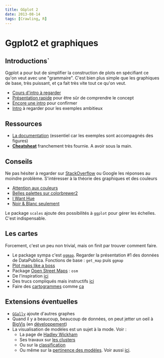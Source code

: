 ```yaml
---
title: GGplot 2
date: 2013-08-14
tags: [Crawling, R]
---
```


Ggplot2 et graphiques
========================================================

Introductions`
--------------------------------------------------------

Ggplot a pour but de simplifier la construction de plots en spécifiant ce qu'on veut avec une "grammaire". C'est bien plus simple que les graphiques de base, très puissant, et ça fait très vite tout ce qu'on veut.
- [Cours d'intro à regarder](http://rug.mnhn.fr/semin-r/PDF/semin-R_ggplot2_JSueur_200510.pdf)
- [Présentation rapide](http://inundata.org/2013/04/10/a-quick-introduction-to-ggplot2/) pour être sûr de comprendre le concept
- [Encore une intro](http://www.ling.upenn.edu/~joseff/rstudy/summer2010_ggplot2_intro.html) pour confirmer
- [Intro](http://rug.mnhn.fr/semin-r/PDF/INED-SFdS-MNHN_Sueur_280411.pdf) à regarder pour les exemples ambitieux

Ressources
--------------------------------------------------------
- [La documentation](http://docs.ggplot2.org/current/) (essentiel car les exemples sont accompagnés des figures)
- [**Cheatsheat**](http://www.ceb-institute.org/bbs/wp-content/uploads/2011/09/handout_ggplot2.pdf) franchement très fournie. A avoir sous la main.


Conseils
--------------------------------------------------------
Ne pas hésiter à regarder sur [StackOverflow](stackoverflow.com/) ou Google les réponses au moindre problème.
S'intéresser à la théorie des graphiques et des couleurs
  - [Attention aux couleurs](http://freac.fsu.edu/download/MM-color.pdf)
  - [Belles palettes sur colorbrewer2](http://colorbrewer2.org/)
  - [I Want Hue](http://tools.medialab.sciences-po.fr/iwanthue/index.php)
  - [Noir & Blanc seulement](http://pbil.univ-lyon1.fr/R_svn/pdf/tdr18.pdf)
  
Le package `scales` ajoute des possibilités à `ggplot` pour gérer les échelles. C'est indispensable.

Les cartes
--------------------------------------------------------
Forcement, c'est un peu non trivial, mais on finit par trouver comment faire.
- Le package sympa c'est [`ggmap`](http://stat405.had.co.nz/ggmap.pdf). Regarder la présentation #1 des données de DataPublica. Fonctions de base : `get_map` puis `ggmap`
- [Plot maps like a boss](http://www.r-bloggers.com/plot-maps-like-a-boss/)
- Package [Open Street Maps](http://blog.fellstat.com/?p=356) : `osm`
- De l'inspiration [ici](http://spatialanalysis.co.uk/2012/02/great-maps-ggplot2/)
- Des trucs compliqués mais instructifs [ici](http://quantifyingmemory.blogspot.co.uk/2013/04/mapping-gdelt-data-in-r-and-some.html)
- Faire des [cartogrammes](http://www.omegahat.org/Rcartogram/) comme [ça](http://spatialanalysis.co.uk/2011/08/mapping-gcse-scores/)


Extensions éventuelles
--------------------------------------------------------
- [`GGally`](http://cran.r-project.org/web/packages/GGally/index.html) ajoute d'autres graphes
- Quand il y a beaucoup, beaucoup de données, on peut jetter un oeil à [BigVis](http://vita.had.co.nz/papers/bigvis.pdf) (en [développement](https://github.com/hadley/bigvis))
- La visualisation de modèles est un sujet à la mode. Voir :
  * La page de [Hadley Wickham](http://had.co.nz/model-vis/)
  * Ses travaux sur [les clusters](http://had.co.nz/model-vis/clusters.pdf)
  * Ou sur la [classification](http://had.co.nz/model-vis/interface-classification-boundaries.pdf)
  * Ou même sur la [pertinence des modèles](http://had.co.nz/stat645/graphical-inference.pdf). Voir aussi [ici](http://had.co.nz/stat645/model-vis.pdf).

